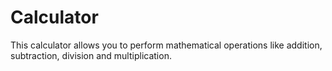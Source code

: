 # Calculator
 This calculator allows you to perform mathematical operations like addition, subtraction, division and multiplication.
